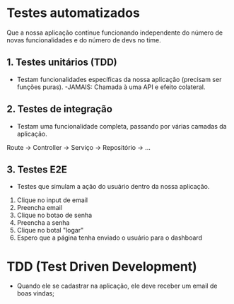 # Testes automatizados
Que a nossa aplicação continue funcionando independente do número de novas funcionalidades e do número de devs no time.

## 1. Testes unitários (TDD)
  - Testam funcionalidades específicas da nossa aplicação (precisam ser funções puras).
  -JAMAIS: Chamada à uma API e efeito colateral.

## 2. Testes de integração
  - Testam uma funcionalidade completa, passando por várias camadas da aplicação.

  Route -> Controller -> Serviço -> Repositório -> ...
## 3. Testes E2E
  - Testes que simulam a ação do usuário dentro da nossa aplicação.
  1. Clique no input de email
  2. Preencha email
  3. Clique no botao de senha
  4. Preencha a senha
  5. Clique no botal "logar"
  6. Espero que a página tenha enviado o usuário para o dashboard



# TDD (Test Driven Development)
  - Quando ele se cadastrar na aplicação, ele deve receber um email de boas vindas;
